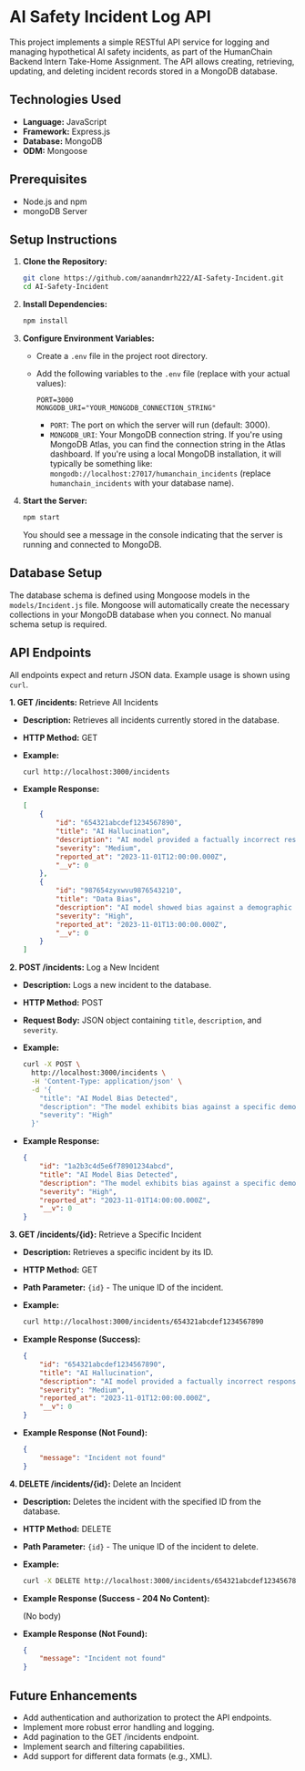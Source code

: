 # AI Safety Incident Log API

This project implements a simple RESTful API service for logging and managing hypothetical AI safety incidents, as part of the HumanChain Backend Intern Take-Home Assignment. The API allows creating, retrieving, updating, and deleting incident records stored in a MongoDB database.

## Technologies Used

*   **Language:** JavaScript
*   **Framework:** Express.js
*   **Database:** MongoDB
*   **ODM:** Mongoose


## Prerequisites

*   Node.js and npm
*   mongoDB Server

## Setup Instructions

1.  **Clone the Repository:**
    ```bash
    git clone https://github.com/aanandmrh222/AI-Safety-Incident.git
    cd AI-Safety-Incident
    ```

2.  **Install Dependencies:**
    ```bash
    npm install
    ```

3.  **Configure Environment Variables:**
    *   Create a `.env` file in the project root directory.
    *   Add the following variables to the `.env` file (replace with your actual values):

        ```
        PORT=3000
        MONGODB_URI="YOUR_MONGODB_CONNECTION_STRING"
        ```

        *   `PORT`:  The port on which the server will run (default: 3000).
        *   `MONGODB_URI`: Your MongoDB connection string.  If you're using MongoDB Atlas, you can find the connection string in the Atlas dashboard.  If you're using a local MongoDB installation, it will typically be something like: `mongodb://localhost:27017/humanchain_incidents` (replace `humanchain_incidents` with your database name).

4.  **Start the Server:**
    ```bash
    npm start
    ```

    You should see a message in the console indicating that the server is running and connected to MongoDB.

## Database Setup

The database schema is defined using Mongoose models in the `models/Incident.js` file. Mongoose will automatically create the necessary collections in your MongoDB database when you connect. No manual schema setup is required.

## API Endpoints

All endpoints expect and return JSON data. Example usage is shown using `curl`.

**1. GET /incidents:** Retrieve All Incidents

*   **Description:** Retrieves all incidents currently stored in the database.
*   **HTTP Method:** GET
*   **Example:**

    ```bash
    curl http://localhost:3000/incidents
    ```

*   **Example Response:**

    ```json
    [
        {
            "id": "654321abcdef1234567890",
            "title": "AI Hallucination",
            "description": "AI model provided a factually incorrect response.",
            "severity": "Medium",
            "reported_at": "2023-11-01T12:00:00.000Z",
            "__v": 0
        },
        {
            "id": "987654zyxwvu9876543210",
            "title": "Data Bias",
            "description": "AI model showed bias against a demographic group.",
            "severity": "High",
            "reported_at": "2023-11-01T13:00:00.000Z",
            "__v": 0
        }
    ]
    ```

**2. POST /incidents:** Log a New Incident

*   **Description:** Logs a new incident to the database.
*   **HTTP Method:** POST
*   **Request Body:** JSON object containing `title`, `description`, and `severity`.

*   **Example:**

    ```bash
    curl -X POST \
      http://localhost:3000/incidents \
      -H 'Content-Type: application/json' \
      -d '{
        "title": "AI Model Bias Detected",
        "description": "The model exhibits bias against a specific demographic group.",
        "severity": "High"
      }'
    ```

*   **Example Response:**

    ```json
    {
        "id": "1a2b3c4d5e6f78901234abcd",
        "title": "AI Model Bias Detected",
        "description": "The model exhibits bias against a specific demographic group.",
        "severity": "High",
        "reported_at": "2023-11-01T14:00:00.000Z",
        "__v": 0
    }
    ```

**3. GET /incidents/{id}:** Retrieve a Specific Incident

*   **Description:** Retrieves a specific incident by its ID.
*   **HTTP Method:** GET
*   **Path Parameter:** `{id}` - The unique ID of the incident.

*   **Example:**

    ```bash
    curl http://localhost:3000/incidents/654321abcdef1234567890
    ```

*   **Example Response (Success):**

    ```json
    {
        "id": "654321abcdef1234567890",
        "title": "AI Hallucination",
        "description": "AI model provided a factually incorrect response.",
        "severity": "Medium",
        "reported_at": "2023-11-01T12:00:00.000Z",
        "__v": 0
    }
    ```

*   **Example Response (Not Found):**

    ```json
    {
        "message": "Incident not found"
    }
    ```

**4. DELETE /incidents/{id}:** Delete an Incident

*   **Description:** Deletes the incident with the specified ID from the database.
*   **HTTP Method:** DELETE
*   **Path Parameter:** `{id}` - The unique ID of the incident to delete.

*   **Example:**

    ```bash
    curl -X DELETE http://localhost:3000/incidents/654321abcdef1234567890
    ```

*   **Example Response (Success - 204 No Content):**

    (No body)

*   **Example Response (Not Found):**

    ```json
    {
        "message": "Incident not found"
    }
    ```


## Future Enhancements

*   Add authentication and authorization to protect the API endpoints.
*   Implement more robust error handling and logging.
*   Add pagination to the GET /incidents endpoint.
*   Implement search and filtering capabilities.
*   Add support for different data formats (e.g., XML).
